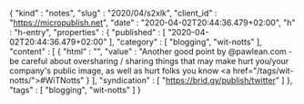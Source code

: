 {
  "kind" : "notes",
  "slug" : "2020/04/s2xlk",
  "client_id" : "https://micropublish.net",
  "date" : "2020-04-02T20:44:36.479+02:00",
  "h" : "h-entry",
  "properties" : {
    "published" : [ "2020-04-02T20:44:36.479+02:00" ],
    "category" : [ "blogging", "wit-notts" ],
    "content" : [ {
      "html" : "",
      "value" : "Another good point by @pawlean.com - be careful about oversharing / sharing things that may make hurt you/your company's public image, as well as hurt folks you know <a href=\"/tags/wit-notts/\">#WiTNotts</a>"
    } ],
    "syndication" : [ "https://brid.gy/publish/twitter" ]
  },
  "tags" : [ "blogging", "wit-notts" ]
}
